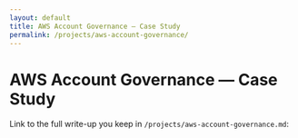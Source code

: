 ```yaml
---
layout: default
title: AWS Account Governance — Case Study
permalink: /projects/aws-account-governance/
---
```

# AWS Account Governance — Case Study
Link to the full write-up you keep in `/projects/aws-account-governance.md`:
<a href="{{ '/projects/aws-account-governance/' | relative_url }}">

